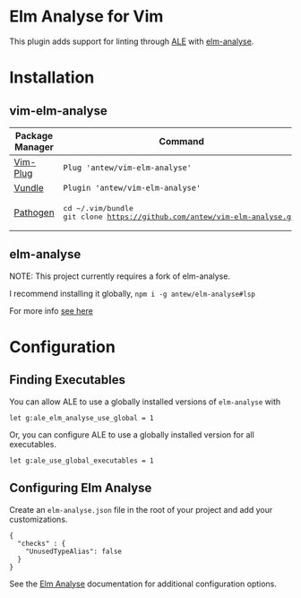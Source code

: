 # Elm Analyse for Vim

This plugin adds support for linting through [ALE](https://github.com/w0rp/ale) with [elm-analyse](https://github.com/stil4m/elm-analyse).

# Installation

## vim-elm-analyse

| Package Manager | Command |
|---|---|
|[Vim-Plug](https://github.com/junegunn/vim-plug)|`Plug 'antew/vim-elm-analyse'`|
|[Vundle](https://github.com/VundleVim/Vundle.vim)|`Plugin 'antew/vim-elm-analyse'`
|[Pathogen](https://github.com/tpope/vim-pathogen)|<pre>cd ~/.vim/bundle<br>git clone https://github.com/antew/vim-elm-analyse.git</pre>|


## elm-analyse

NOTE: This project currently requires a fork of elm-analyse.

I recommend installing it globally, `npm i -g antew/elm-analyse#lsp`

For more info [see here](https://github.com/stil4m/elm-analyse/#install)

# Configuration

## Finding Executables
You can allow ALE to use a globally installed versions of `elm-analyse` with

```
let g:ale_elm_analyse_use_global = 1
```

Or, you can configure ALE to use a globally installed version for all executables.

```
let g:ale_use_global_executables = 1
```

## Configuring Elm Analyse
Create an `elm-analyse.json` file in the root of your project and add your customizations.

```
{
  "checks" : {
    "UnusedTypeAlias": false
  }
}
```

See the [Elm Analyse](https://stil4m.github.io/elm-analyse/#/configuration) documentation for additional configuration options.